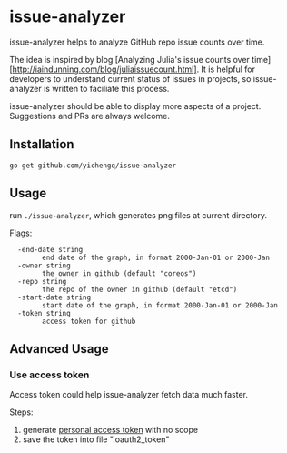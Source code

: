 
issue-analyzer
=====

issue-analyzer helps to analyze GitHub repo issue counts over time.

The idea is inspired by blog [Analyzing Julia's issue counts over time][http://iaindunning.com/blog/juliaissuecount.html]. It is helpful for developers to understand current status of issues in projects, so issue-analyzer is written to faciliate this process.

issue-analyzer should be able to display more aspects of a project. Suggestions and PRs are always welcome.

Installation
------------

```
go get github.com/yichengq/issue-analyzer
```


Usage
-----

run `./issue-analyzer`, which generates png files at current directory.

Flags:
```
  -end-date string
    	end date of the graph, in format 2000-Jan-01 or 2000-Jan
  -owner string
    	the owner in github (default "coreos")
  -repo string
    	the repo of the owner in github (default "etcd")
  -start-date string
    	start date of the graph, in format 2000-Jan-01 or 2000-Jan
  -token string
    	access token for github
```

Advanced Usage
--------------

### Use access token

Access token could help issue-analyzer fetch data much faster.

Steps:
1. generate [personal access token](https://help.github.com/articles/creating-an-access-token-for-command-line-use/) with no scope
2. save the token into file ".oauth2_token"

